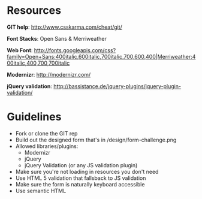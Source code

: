 # Resources

**GIT help**: http://www.csskarma.com/cheat/git/

**Font Stacks**: Open Sans & Merriweather

**Web Font**: http://fonts.googleapis.com/css?family=Open+Sans:400italic,600italic,700italic,700,600,400|Merriweather:400italic,400,700,700italic

**Modernizr**: http://modernizr.com/

**jQuery validation**: http://bassistance.de/jquery-plugins/jquery-plugin-validation/

# Guidelines
- Fork or clone the GIT rep
- Build out the designed form that's in /design/form-challenge.png
- Allowed libraries/plugins:
	- Modernizr
	- jQuery
	- jQuery Validation (or any JS validation plugin)
- Make sure you're not loading in resources you don't need
- Use HTML 5 validation that fallsback to JS validation
- Make sure the form is naturally keyboard accessible
- Use semantic HTML